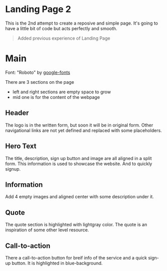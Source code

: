 # Landing Page 2

This is the 2nd attempt to create a reposive and simple page. It's going to have a little bit of code but acts perfectly and smooth.

> Added previous experience of Landing Page

# Main

Font: "Roboto" by [google-fonts](fonts.google.com)

There are 3 sections on the page
 - left and right sections are empty space to grow
 - mid one is for the content of the webpage

## Header

The logo is in the written form, but soon it will be in original form. Other navigational links are not yet defined and replaced with some placeholders.

## Hero Text

The title, description, sign up button and image are all aligned in a split form. This information is used to showcase the website. And to quickly signup.

## Information

Add 4 empty images and aligned center with some description under it.

## Quote

The quote section is highlighted with lightgray color. The quote is an inspiration of some other level resource.

## Call-to-action

There a call-to-action button for breif info of the service and a quick sign-up button. It is highlighted in blue-background.